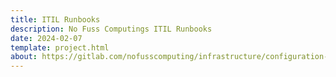 ```yaml
---
title: ITIL Runbooks
description: No Fuss Computings ITIL Runbooks
date: 2024-02-07
template: project.html
about: https://gitlab.com/nofusscomputing/infrastructure/configuration-management/itil_runbooks
---
```



